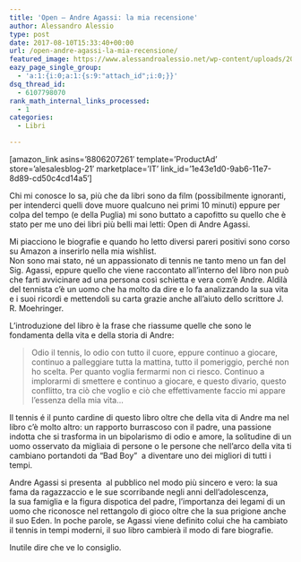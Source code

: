 ```yaml
---
title: 'Open – Andre Agassi: la mia recensione'
author: Alessandro Alessio
type: post
date: 2017-08-10T15:33:40+00:00
url: /open-andre-agassi-la-mia-recensione/
featured_image: https://www.alessandroalessio.net/wp-content/uploads/2017/01/recensione_agassi_open-195x146.jpg
eazy_page_single_group:
  - 'a:1:{i:0;a:1:{s:9:"attach_id";i:0;}}'
dsq_thread_id:
  - 6107798070
rank_math_internal_links_processed:
  - 1
categories:
  - Libri

---
```

[amazon\_link asins=&#8217;8806207261&#8242; template=&#8217;ProductAd&#8217; store=&#8217;alesalesblog-21&#8242; marketplace=&#8217;IT&#8217; link\_id=&#8217;1e43e1d0-9ab6-11e7-8d89-cd50c4cd14a5&#8242;]

Chi mi conosce lo sa, più che da libri sono da film (possibilmente ignoranti, per intenderci quelli dove muore qualcuno nei primi 10 minuti) eppure per colpa del tempo (e della Puglia) mi sono buttato a capofitto su quello che è stato per me uno dei libri più belli mai letti: Open di Andre Agassi.

Mi piacciono le biografie e quando ho letto diversi pareri positivi sono corso su Amazon a inserirlo nella mia wishlist.  
Non sono mai stato, né un appassionato di tennis ne tanto meno un fan del Sig. Agassi, eppure quello che viene raccontato all&#8217;interno del libro non può che farti avvicinare ad una persona così schietta e vera com&#8217;è Andre. Aldilà del tennista c&#8217;è un uomo che ha molto da dire e lo fa analizzando la sua vita e i suoi ricordi e mettendoli su carta grazie anche all&#8217;aiuto dello scrittore J. R. Moehringer.

L&#8217;introduzione del libro è la frase che riassume quelle che sono le fondamenta della vita e della storia di Andre:

> Odio il tennis, lo odio con tutto il cuore, eppure continuo a giocare, continuo a palleggiare tutta la mattina, tutto il pomeriggio, perché non ho scelta. Per quanto voglia fermarmi non ci riesco. Continuo a implorarmi di smettere e continuo a giocare, e questo divario, questo conflitto, tra ciò che voglio e ciò che effettivamente faccio mi appare l&#8217;essenza della mia vita&#8230;

Il tennis é il punto cardine di questo libro oltre che della vita di Andre ma nel libro c&#8217;è molto altro: un rapporto burrascoso con il padre, una passione indotta che si trasforma in un bipolarismo di odio e amore, la solitudine di un uomo osservato da migliaia di persone o le persone che nell&#8217;arco della vita ti cambiano portandoti da &#8220;Bad Boy&#8221;  a diventare uno dei migliori di tutti i tempi.

Andre Agassi si presenta  al pubblico nel modo più sincero e vero: la sua fama da ragazzaccio e le sue scorribande negli anni dell&#8217;adolescenza, la sua famiglia e la figura dispotica del padre, l&#8217;importanza dei legami di un uomo che riconosce nel rettangolo di gioco oltre che la sua prigione anche il suo Eden. In poche parole, se Agassi viene definito colui che ha cambiato il tennis in tempi moderni, il suo libro cambierà il modo di fare biografie.

Inutile dire che ve lo consiglio.